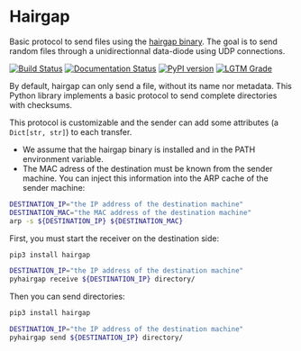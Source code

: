 Hairgap
=======

Basic protocol to send files using the [hairgap binary](https://github.com/cea-sec/hairgap).
The goal is to send random files through a unidirectionnal data-diode using UDP connections.

[![Build Status](https://travis-ci.org/d9pouces/hairgap.svg?branch=master)](https://travis-ci.org/d9pouces/hairgap)
[![Documentation Status](https://readthedocs.org/projects/hairgap/badge/?version=latest)](https://hairgap.readthedocs.io/en/latest/?badge=latest)
[![PyPI version](https://badge.fury.io/py/hairgap.svg)](https://pypi.org/project/hairgap/)
[![LGTM Grade](https://img.shields.io/lgtm/grade/python/github/d9pouces/hairgap)](https://lgtm.com/projects/g/d9pouces/hairgap/?mode=list)

By default, hairgap can only send a file, without its name nor metadata. This Python library implements a basic protocol to send complete directories
with checksums. 

This protocol is customizable and the sender can add some attributes (a `Dict[str, str]`) to each transfer.


* We assume that the hairgap binary is installed and in the PATH environment variable.
* The MAC adress of the destination must be known from the sender machine. You can inject this information into the ARP cache of the sender machine: 

```bash
DESTINATION_IP="the IP address of the destination machine"
DESTINATION_MAC="the MAC address of the destination machine"
arp -s ${DESTINATION_IP} ${DESTINATION_MAC}
```
First, you must start the receiver on the destination side:
```bash
pip3 install hairgap

DESTINATION_IP="the IP address of the destination machine"
pyhairgap receive ${DESTINATION_IP} directory/

```

Then you can send directories:
```bash
pip3 install hairgap

DESTINATION_IP="the IP address of the destination machine"
pyhairgap send ${DESTINATION_IP} directory/

```


